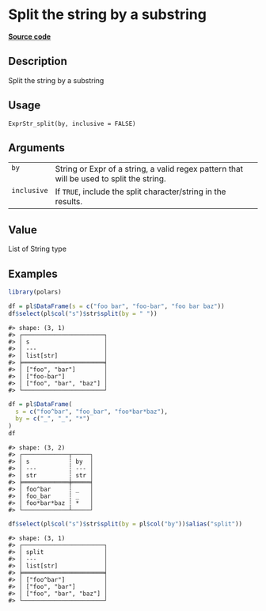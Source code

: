 

# Split the string by a substring

[**Source code**](https://github.com/pola-rs/r-polars/tree/main/R/expr__string.R#L688)

## Description

Split the string by a substring

## Usage

<pre><code class='language-R'>ExprStr_split(by, inclusive = FALSE)
</code></pre>

## Arguments

<table>
<tr>
<td style="white-space: nowrap; font-family: monospace; vertical-align: top">
<code id="ExprStr_split_:_by">by</code>
</td>
<td>
String or Expr of a string, a valid regex pattern that will be used to
split the string.
</td>
</tr>
<tr>
<td style="white-space: nowrap; font-family: monospace; vertical-align: top">
<code id="ExprStr_split_:_inclusive">inclusive</code>
</td>
<td>
If <code>TRUE</code>, include the split character/string in the results.
</td>
</tr>
</table>

## Value

List of String type

## Examples

``` r
library(polars)

df = pl$DataFrame(s = c("foo bar", "foo-bar", "foo bar baz"))
df$select(pl$col("s")$str$split(by = " "))
```

    #> shape: (3, 1)
    #> ┌───────────────────────┐
    #> │ s                     │
    #> │ ---                   │
    #> │ list[str]             │
    #> ╞═══════════════════════╡
    #> │ ["foo", "bar"]        │
    #> │ ["foo-bar"]           │
    #> │ ["foo", "bar", "baz"] │
    #> └───────────────────────┘

``` r
df = pl$DataFrame(
  s = c("foo^bar", "foo_bar", "foo*bar*baz"),
  by = c("_", "_", "*")
)
df
```

    #> shape: (3, 2)
    #> ┌─────────────┬─────┐
    #> │ s           ┆ by  │
    #> │ ---         ┆ --- │
    #> │ str         ┆ str │
    #> ╞═════════════╪═════╡
    #> │ foo^bar     ┆ _   │
    #> │ foo_bar     ┆ _   │
    #> │ foo*bar*baz ┆ *   │
    #> └─────────────┴─────┘

``` r
df$select(pl$col("s")$str$split(by = pl$col("by"))$alias("split"))
```

    #> shape: (3, 1)
    #> ┌───────────────────────┐
    #> │ split                 │
    #> │ ---                   │
    #> │ list[str]             │
    #> ╞═══════════════════════╡
    #> │ ["foo^bar"]           │
    #> │ ["foo", "bar"]        │
    #> │ ["foo", "bar", "baz"] │
    #> └───────────────────────┘
